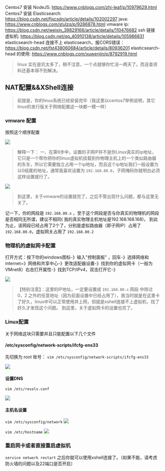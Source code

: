 Centos7 安装 NodeJS: https://www.cnblogs.com/zhi-leaf/p/10979629.html
Centos7 安装 Elasticsearch: https://blog.csdn.net/fjxcsdn/article/details/102002297
java: https://www.cnblogs.com/stulzq/p/9286878.html
vmware ip: https://blog.csdn.net/weixin_39829166/article/details/110476682
ssh 链接 虚拟机: https://blog.csdn.net/qq_40910138/article/details/105986831
elasticsearch-head 连接不上 elasticsearch，报CORS错误：https://blog.csdn.net/fst438060684/article/details/80936201
elasticsearch-head 的使用: https://www.cnblogs.com/xuwenjin/p/8792919.html


> linux 实在是坑太多了，稍不注意，一个点就够你忙活一两天了。而且查资料还基本得不到解决。

## NAT配置&&XShell连接

> 前提是，你的linux系统已经安装完毕（我这里以centos7举例说明，其它linux的发行版关于网络配置这一块都一模一样）

### vmware 配置

按照这个顺序配置

![](https://pic.imgdb.cn/item/61af730f2ab3f51d91b816a1.jpg)

> 解释一下：
> 一、在第6步中，设置的子网IP并不是你Linux真实的ip地址，它只是一个帮你把你的linux虚拟机挂载到你物理主机上的一个类似路由器的东东，所以它需要独立占用一个ip地址，而且这个ip地址我们一般设置为
> 以0结尾的地址，通常我喜欢设置为 `192.168.80.0`，子网掩码你就明白必须这样设置就行了。

![](https://pic.imgdb.cn/item/61af74c62ab3f51d91b8e99e.jpg)

> 到这里，关于vmware的设置就完了，之后不管出现什么问题，都与这里无关了。

记一下，你的网段是 `192.168.80.x` ，至于这个网段是否与你真实的物理机的网段是否相同无所谓，建议不相同(
我的真实物理主机地址是192.168.168.168)，
到此为止，该网段已经占用了2个了，分别是虚拟路由器（即子网IP）占用了 `192.168.80.0`，虚拟网关占用了 `192.168.80.2`

### 物理机的虚拟网卡配置

打开方式：按下你的windows图标-》输入"控制面板"
，回车-》选择网络和internet=》网络和共享中心-》更改适配器设置-》找到你的虚拟网卡（一般为VMnet8）右击打开属性-》找到TCP/IPv4，双击打开它-》

![](https://pic.imgdb.cn/item/61af777e2ab3f51d91ba3539.jpg)
> 【特别注意】：这里的IP地址，一定要设置成 `192.168.80.x` 网段 中除过 0，2
> 之外的任意地址（因为前面设置中已经占用了），我当时就是在这里卡了好久，linux中可以正常使用并上网，但就是xshell连接不上虚拟机，找了好久才发现这个问题。
> 到这里，关于虚拟网卡的设置也完了。

### Linux配置

关于网络这块只需要并且只能配置以下几个文件

#### /etc/sysconfig/network-scripts/ifcfg-ens33

先切换为 root 账号：
```vim /etc/sysconfig/network-scripts/ifcfg-ens33```

![](https://pic.imgdb.cn/item/61af7a032ab3f51d91bb6bac.jpg)

#### 设置DNS

```vim /etc/resolv.conf```

![](https://pic.imgdb.cn/item/61af7a812ab3f51d91bbb75e.jpg)

#### 主机名设置

```vim /etc/sysconfig/network```
![](https://pic.imgdb.cn/item/61af7ac72ab3f51d91bbe3c7.jpg)

```vim /etc/hostname```
![](https://pic.imgdb.cn/item/61af7b332ab3f51d91bc1af7.jpg)

### 重启网卡或者直接重启虚拟机

```service network restart```
之后你就可以使用xshell连接了。（如果不能，请考虑防火墙的问题以及22端口是否开启）

